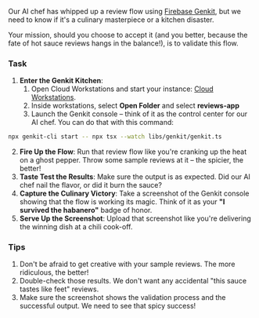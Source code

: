 Our AI chef has whipped up a review flow using [Firebase Genkit](https://firebase.google.com/docs/genkit), but we need to know if it's a culinary masterpiece or a kitchen disaster.

Your mission, should you choose to accept it (and you better, because the fate of hot sauce reviews hangs in the balance!), is to validate this flow.

### Task

1. **Enter the Genkit Kitchen**:
    1. Open Cloud Workstations and start your instance: [Cloud Workstations](https://console.cloud.google.com/workstations/overview).
    2. Inside workstations, select **Open Folder** and select **reviews-app**
    3. Launch the Genkit console – think of it as the control center for our AI chef. You can do that with this command:

```sh
npx genkit-cli start -- npx tsx --watch libs/genkit/genkit.ts
```

2. **Fire Up the Flow**: Run that review flow like you're cranking up the heat on a ghost pepper. Throw some sample reviews at it – the spicier, the better!
3. **Taste Test the Results**: Make sure the output is as expected. Did our AI chef nail the flavor, or did it burn the sauce?
4. **Capture the Culinary Victory**: Take a screenshot of the Genkit console showing that the flow is working its magic. Think of it as your **"I survived the habanero"** badge of honor.
5. **Serve Up the Screenshot**: Upload that screenshot like you're delivering the winning dish at a chili cook-off.

### Tips

1. Don't be afraid to get creative with your sample reviews. The more ridiculous, the better!
2. Double-check those results. We don't want any accidental "this sauce tastes like feet" reviews.
3. Make sure the screenshot shows the validation process and the successful output. We need to see that spicy success!
